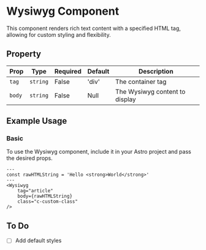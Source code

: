 # Wysiwyg Component


This component renders rich text content with a specified HTML tag, allowing for custom styling and flexibility.

## Property

| Prop         | Type     | Required | Default | Description                                           |
|--------------|----------|----------|---------|-------------------------------------------------------|
| `tag`        | `string` | False    | 'div'   | The container tag                                     |
| `body`       | `string` | False    | Null    | The Wysiwyg content to display                        |

## Example Usage

### Basic

To use the Wysiwyg component, include it in your Astro project and pass the desired props.

```astro
---
const rawHTMLString = 'Hello <strong>World</strong>'
---
<Wysiwyg
    tag="article"
    body={rawHTMLString}
    class="c-custom-class"
/>
```

## To Do

- [ ] Add default styles
